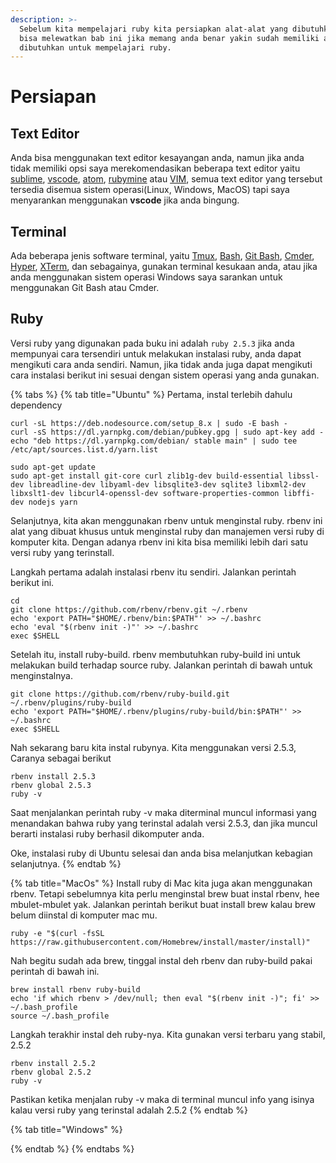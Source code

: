 ```yaml
---
description: >-
  Sebelum kita mempelajari ruby kita persiapkan alat-alat yang dibutuhkan, anda
  bisa melewatkan bab ini jika memang anda benar yakin sudah memiliki alat yang
  dibutuhkan untuk mempelajari ruby.
---
```


# Persiapan

## Text Editor

Anda bisa menggunakan text editor kesayangan anda, namun jika anda tidak memiliki opsi saya merekomendasikan beberapa text editor yaitu [sublime](https://www.sublimetext.com/), [vscode](https://code.visualstudio.com/), [atom](https://atom.io/), [rubymine](https://www.jetbrains.com/ruby/) atau [VIM](https://www.vim.org/), semua text editor yang tersebut tersedia disemua sistem operasi\(Linux, Windows, MacOS\) tapi saya menyarankan menggunakan **vscode** jika anda bingung.

## Terminal

Ada beberapa jenis software terminal, yaitu [Tmux](https://github.com/tmux/tmux/wiki), [Bash](https://www.gnu.org/software/bash/), [Git Bash](https://git-scm.com/downloads), [Cmder](http://cmder.net/), [Hyper](https://hyper.is/), [XTerm](https://invisible-island.net/xterm/), dan sebagainya, gunakan terminal kesukaan anda, atau jika anda menggunakan sistem operasi Windows saya sarankan untuk menggunakan Git Bash atau Cmder.

## Ruby

Versi ruby yang digunakan pada buku ini adalah `ruby 2.5.3` jika anda mempunyai cara tersendiri untuk melakukan instalasi ruby, anda dapat mengikuti cara anda sendiri. Namun, jika tidak anda juga dapat mengikuti cara instalasi berikut ini sesuai dengan sistem operasi yang anda gunakan. 

{% tabs %}
{% tab title="Ubuntu" %}
Pertama, instal terlebih dahulu dependency

```text
curl -sL https://deb.nodesource.com/setup_8.x | sudo -E bash -
curl -sS https://dl.yarnpkg.com/debian/pubkey.gpg | sudo apt-key add -
echo "deb https://dl.yarnpkg.com/debian/ stable main" | sudo tee /etc/apt/sources.list.d/yarn.list

sudo apt-get update
sudo apt-get install git-core curl zlib1g-dev build-essential libssl-dev libreadline-dev libyaml-dev libsqlite3-dev sqlite3 libxml2-dev libxslt1-dev libcurl4-openssl-dev software-properties-common libffi-dev nodejs yarn
```

Selanjutnya, kita akan menggunakan rbenv untuk menginstal ruby. rbenv ini alat yang dibuat khusus untuk menginstal ruby dan manajemen versi ruby di komputer kita. Dengan adanya rbenv ini kita bisa memiliki lebih dari satu versi ruby yang terinstall.

Langkah pertama adalah instalasi rbenv itu sendiri. Jalankan perintah berikut ini.

```text
cd
git clone https://github.com/rbenv/rbenv.git ~/.rbenv
echo 'export PATH="$HOME/.rbenv/bin:$PATH"' >> ~/.bashrc
echo 'eval "$(rbenv init -)"' >> ~/.bashrc
exec $SHELL
```

Setelah itu, install ruby-build. rbenv membutuhkan ruby-build ini untuk melakukan build terhadap source ruby. Jalankan perintah di bawah untuk menginstalnya.

```text
git clone https://github.com/rbenv/ruby-build.git ~/.rbenv/plugins/ruby-build
echo 'export PATH="$HOME/.rbenv/plugins/ruby-build/bin:$PATH"' >> ~/.bashrc
exec $SHELL
```

Nah sekarang baru kita instal rubynya. Kita menggunakan versi 2.5.3, Caranya sebagai berikut

```text
rbenv install 2.5.3
rbenv global 2.5.3
ruby -v
```

Saat menjalankan perintah ruby -v maka diterminal muncul informasi yang menandakan bahwa ruby yang terinstal adalah versi 2.5.3, dan jika muncul berarti instalasi ruby berhasil dikomputer anda.

Oke, instalasi ruby di Ubuntu selesai dan anda bisa melanjutkan kebagian selanjutnya.
{% endtab %}

{% tab title="MacOs" %}
Install ruby di Mac kita juga akan menggunakan rbenv. Tetapi sebelumnya kita perlu menginstal brew buat instal rbenv, hee mbulet-mbulet yak. Jalankan perintah berikut buat install brew kalau brew belum diinstal di komputer mac mu.

```text
ruby -e "$(curl -fsSL https://raw.githubusercontent.com/Homebrew/install/master/install)"
```

Nah begitu sudah ada brew, tinggal instal deh rbenv dan ruby-build pakai perintah di bawah ini.

```text
brew install rbenv ruby-build
echo 'if which rbenv > /dev/null; then eval "$(rbenv init -)"; fi' >> ~/.bash_profile
source ~/.bash_profile
```

Langkah terakhir instal deh ruby-nya. Kita gunakan versi terbaru yang stabil, 2.5.2

```text
rbenv install 2.5.2
rbenv global 2.5.2
ruby -v
```

Pastikan ketika menjalan ruby -v maka di terminal muncul info yang isinya kalau versi ruby yang terinstal adalah 2.5.2
{% endtab %}

{% tab title="Windows" %}

{% endtab %}
{% endtabs %}

